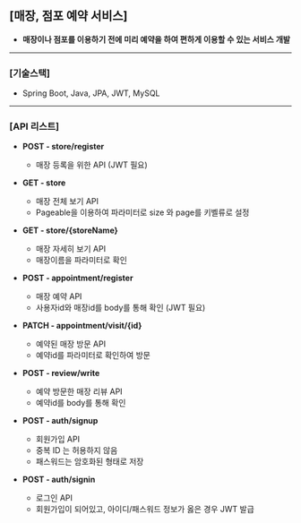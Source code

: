 ## [매장, 점포 예약 서비스]
* __매장이나 점포를 이용하기 전에 미리 예약을 하여 편하게 이용할 수 있는 서비스 개발__
    
------------------
### [기술스택]
* Spring Boot, Java, JPA, JWT, MySQL
------------------
### [API 리스트]
* __POST - store/register__
    * 매장 등록을 위한 API (JWT 필요)


* __GET - store__
    * 매장 전체 보기 API
    * Pageable을 이용하여 파라미터로 size 와 page를 키벨류로 설정


* __GET - store/{storeName}__
    * 매장 자세히 보기 API
    * 매장이름을 파라미터로 확인


* __POST - appointment/register__
    * 매장 예약 API
    * 사용자id와 매장id를 body를 통해 확인 (JWT 필요)


* __PATCH - appointment/visit/{id}__
    * 예약된 매장 방문 API
    * 예약id를 파라미터로 확인하여 방문


* __POST - review/write__
  * 예약 방문한 매장 리뷰 API
  * 예약id를 body를 통해 확인


* __POST - auth/signup__
    * 회원가입 API
    * 중복 ID 는 허용하지 않음
    * 패스워드는 암호화된 형태로 저장


* __POST - auth/signin__
    * 로그인 API
    * 회원가입이 되어있고, 아이디/패스워드 정보가 옳은 경우 JWT 발급